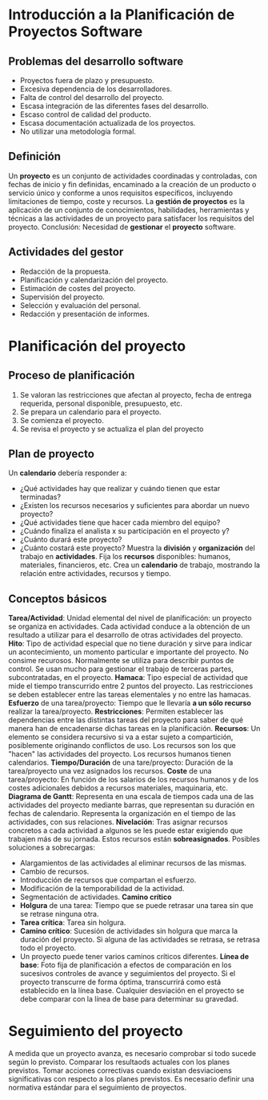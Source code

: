 # Introducción a la Planificación de Proyectos Software
## Problemas del desarrollo software
- Proyectos fuera de plazo y presupuesto.
- Excesiva dependencia de los desarrolladores.
- Falta de control del desarrollo del proyecto.
- Escasa integración de las diferentes fases del desarrollo.
- Escaso control de calidad del producto.
- Escasa documentación actualizada de los proyectos.
- No utilizar una metodología formal.
## Definición
Un **proyecto** es un conjunto de actividades coordinadas y controladas, con fechas de inicio y fin definidas, encaminado a la creación de un producto o servicio único y conforme a unos requisitos específicos, incluyendo limitaciones de tiempo, coste y recursos.
La **gestión de proyectos** es la aplicación de un conjunto de conocimientos, habilidades, herramientas y técnicas a las actividades de un proyecto para satisfacer los requisitos del proyecto.
Conclusión: Necesidad de **gestionar** el **proyecto** software.
## Actividades del gestor
- Redacción de la propuesta.
- Planificación y calendarización del proyecto.
- Estimación de costes del proyecto.
- Supervisión del proyecto.
- Selección y evaluación del personal.
- Redacción y presentación de informes.
# Planificación del proyecto
## Proceso de planificación
1. Se valoran las restricciones que afectan al proyecto, fecha de entrega requerida, personal disponible, presupuesto, etc.
2. Se prepara un calendario para el proyecto.
3. Se comienza el proyecto.
4. Se revisa el proyecto y se actualiza el plan del proyecto
## Plan de proyecto
Un **calendario** debería responder a:
- ¿Qué actividades hay que realizar y cuándo tienen que estar terminadas?
- ¿Existen los recursos necesarios y suficientes para abordar un nuevo proyecto?
- ¿Qué actividades tiene que hacer cada miembro del equipo?
- ¿Cuándo finaliza el analista x su participación en el proyecto y?
- ¿Cuánto durará este proyecto?
- ¿Cuánto costará este proyecto?
Muestra la **división** y **organización** del trabajo en **actividades**.
Fija los **recursos** disponibles: humanos, materiales, financieros, etc.
Crea un **calendario** de trabajo, mostrando la relación entre actividades, recursos y tiempo.
## Conceptos básicos
**Tarea/Actividad**: Unidad elemental del nivel de planificación: un proyecto se organiza en actividades. Cada actividad conduce a la obtención de un resultado a utilizar para el desarrollo de otras actividades del proyecto.
**Hito**: Tipo de actividad especial que no tiene duración y sirve para indicar un acontecimiento, un momento particular e importante del proyecto. No consime recurosos. Normalmente se utiliza para describir puntos de control. Se usan mucho para gestionar el trabajo de terceras partes, subcontratadas, en el proyecto.
**Hamaca**: Tipo especial de actividad que mide el tiempo transcurrido entre 2 puntos del proyecto. Las restricciones se deben establecer entre las tareas elementales y no entre las hamacas.
**Esfuerzo** de una tarea/proyecto: Tiempo que le llevaría **a un sólo recurso** realizar la tarea/proyecto.
**Restricciones**: Permiten establecer las dependencias entre las distintas tareas del proyecto para saber de qué manera han de encadenarse dichas tareas en la planificación.
**Recursos**: Un elemento se considera recursivo si va a estar sujeto a compartición, posiblemente originando conflictos de uso. Los recursos son los que "hacen" las actividades del proyecto. Los recursos humanos tienen calendarios.
**Tiempo/Duración** de una tare/proyecto: Duración de la tarea/proyecto una vez asignados los recursos.
**Coste** de una tarea/proyecto: En función de los salarios de los recursos humanos y de los costes adicionales debidos a recursos materiales, maquinaria, etc.
**Diagrama de Gantt**: Representa en una escala de tiempos cada una de las actividades del proyecto mediante barras, que representan su duración en fechas de calendario. Representa la organización en el tiempo de las actividades, con sus relaciones.
**Nivelación**: Tras asignar recursos concretos a cada actividad a algunos se les puede estar exigiendo que trabajen más de su jornada. Estos recursos están **sobreasignados**. Posibles soluciones a sobrecargas:
- Alargamientos de las actividades al eliminar recursos de las mismas.
- Cambio de recursos.
- Introducción de recursos que compartan el esfuerzo.
- Modificación de la temporabilidad de la actividad.
- Segmentación de actividades.
**Camino crítico**
- **Holgura** de una tarea: Tiempo que se puede retrasar una tarea sin que se retrase ninguna otra.
- **Tarea crítica**: Tarea sin holgura.
- **Camino crítico**: Sucesión de actividades sin holgura que marca la duración del proyecto. Si alguna de las actividades se retrasa, se retrasa todo el proyecto.
- Un proyecto puede tener varios caminos críticos diferentes.
**Línea de base**: Foto fija de planificación a efectos de comparación en los sucesivos controles de avance y seguimientos del proyecto. Si el proyecto transcurre de forma óptima, transcurrirá como está establecido en la línea base. Cualquier desviación en el proyecto se debe comparar con la línea de base para determinar su gravedad.
# Seguimiento del proyecto
A medida que un proyecto avanza, es necesario comprobar si todo sucede según lo previsto. Comparar los resultaods actuales con los planes previstos. Tomar acciones correctivas cuando existan desviacioens significativas con respecto a los planes previstos. Es necesario definir una normativa estándar para el seguimiento de proyectos.

